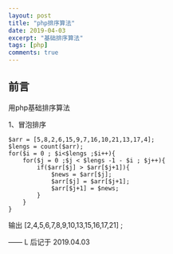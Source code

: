 ```yaml
---
layout: post
title: "php排序算法"
date: 2019-04-03
excerpt: "基础排序算法"
tags: [php]
comments: true
---
```


## 前言

用php基础排序算法

<p id = "build"></p>

1、冒泡排序

    $arr = [5,8,2,6,15,9,7,16,10,21,13,17,4];
    $lengs = count($arr);
    for($i = 0 ; $i<$lengs ;$i++){
        for($j = 0 ;$j < $lengs -1 - $i ; $j++){
            if($arr[$j] > $arr[$j+1]){
                $news = $arr[$j];
                $arr[$j] = $arr[$j+1];
                $arr[$j+1] = $news;
            }
        }
    }
    
 输出 [2,4,5,6,7,8,9,10,13,15,16,17,21] ;
 
 
    


 

—— L 后记于 2019.04.03


